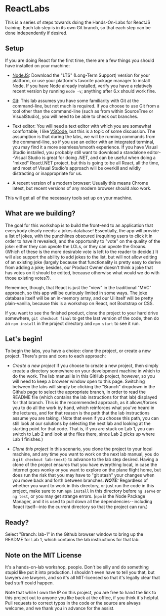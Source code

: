 # ReactLabs
This is a series of steps towards doing the Hands-On-Labs for ReactJS training. Each lab step is in its own Git branch, so that each step can be done independently if desired.

## Setup

If you are doing React for the first time, there are a few things you should have installed on your machine:

* [NodeJS](https://nodejs.org): Download the "LTS" (Long-Term Support) version for your platform, or use your platform's favorite package manager to install Node. If you have Node already installed, verify you have a relatively recent version by running `node -v`; anything after 6.x should work fine.

* [Git](https://git-scm.com): This lab assumes you have some familiarity with Git at the command-line, but not much is required. If you choose to use Git from a tool other than the command-line (such as from within SourceTree or VisualStudio), you will need to be able to check out branches.

* Text editor: You will need a text editor with which you are somewhat comfortable; I like [VSCode](https://code.visualstudio.com), but this is a topic of some discussion. The assumption is that during the labs, we will be running commands from the command-line, so if you use an editor with an integrated terminal, you may find it a more seamless/smooth experience. If you have Visual Studio installed, you probably still want to download a standalone editor--Visual Studio is great for doing .NET, and can be useful when doing a "mixed" React/.NET project, but this is going to be all React, all the time, and most of Visual Studio's approach will be overkill and wildly distracting or inappropriate for us.

* A recent version of a modern browser: Usually this means Chrome latest, but recent versions of any modern browser should also work.

This will get all of the necessary tools set up on your machine.

## What are we building?

The goal for this workshop is to build the front-end to an application that everybody clearly needs: a jokes database! Essentially, the app will provide a list of jokes, with the punchlines obscured (requiring users to click it in order to have it revealed), and the opportunity to "vote" on the quality of the joke: either they can upvote the LOLs, or they can upvote the Groans. (Which of these is the more desirable vote is left to the reader to decide.) It will also support the ability to add jokes to the list, but will not allow editing of an existing joke (largely because that functionality is pretty easy to derive from adding a joke; besides, our Product Owner doesn't think a joke that has votes on it should be edited, because otherwise what would we do with those existing votes?).

Remember, though, that React is just the "view" in the traditional "MVC" approach, so this app will be curiously limited in some ways. The joke database itself will be an in-memory array, and our UI itself will be pretty plain-vanilla, because this is a workshop on React, not Bootstrap or CSS.

If you want to see the finished product, clone the project to your hard drive somewhere, `git checkout final` to get the last version of the code, then do an `npm install` in the project directory and `npm start` to see it run.

## Let's begin!

To begin the labs, you have a choice: clone the project, or create a new project. There's pros and cons to each approach:

* *Create a new project* If you choose to create a new project, then simply create a directory somewhere on your development machine in which to do the work. The lab manual is in this GitHub project, however, so you will need to keep a browser window open to this page. Switching between the labs will simply be clicking the "Branch" dropdown in the Github page to select the appropriate branch, in order to read the README file (which contains the lab instructions for that lab) displayed for that branch. This is the recommended approach, as it allows/forces you to do all the work by hand, which reinforces what you've heard in the lectures, and for that reason is the path that the lab instructions assume you are taking. (Note that even if you choose this path, you can still look at our solutions by selecting the next lab and looking at the starting point for that code. That is, if you are stuck on Lab 1, you can switch to Lab 2 and look at the files there, since Lab 2 picks up where Lab 1 finishes.)

* *Clone this project* In this scenario, you clone the project to your local machine, and any time you want to work on the next lab manual, you do a `git checkout lab-(next)` to advance to the lab step desired. Having a clone of the project ensures that you have everything local, in case the Internet goes wonky or you want to explore on the plane flight home, but does run the risk that you may have to "git stash" your changes when you move back and forth between branches. ***NOTE:*** Regardless of whether you want to work in this directory, or just run the code in this project, make sure to run `npm install` in this directory before `ng serve` or `ng test`, or you may get strange errors. (`npm` is the Node Package Manager, and it is used to pull down all the dependencies--including React itself--into the current directory so that the project can run.)

## Ready?

Select "Branch: lab-1" in the Github browser window to bring up the README for Lab 1, which contains the lab instructions for that lab.

## Note on the MIT License

It's a hands-on-lab workshop, people. Don't be silly and do something stupid like put it into production. I shouldn't even have to tell you that, but lawyers are lawyers, and so it's all MIT-licensed so that it's legally clear that bad stuff could happen.

Note that while I own the IP on this project, you are free to hand the link to this project out to anyone you like back at the office, if you think it's helpful. Pull requests to correct typos in the code or the source are always welcome, and we thank you in advance for the assist.